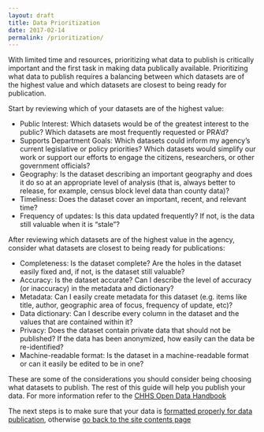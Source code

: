 ```yaml
---
layout: draft
title: Data Prioritization
date: 2017-02-14
permalink: /prioritization/
---
```


With limited time and resources, prioritizing what data to publish is critically important and the first task in making data publically available. Prioritizing what data to publish requires a balancing between which datasets are of the highest value and which datasets are closest to being ready for publication. 

Start by reviewing which of your datasets are of the highest value: 
- Public Interest: Which datasets would be of the greatest interest to the public? Which datasets are most frequently requested or PRA’d? 
- Supports Department Goals: Which datasets could inform my agency’s current legislative or policy priorities? Which datasets would simplify our work or support our efforts to engage the citizens, researchers, or other government officials?
- Geography: Is the dataset describing an important geography and does it do so at an appropriate level of analysis (that is, always better to release, for example, census block level data than county data)? 
- Timeliness: Does the dataset cover an important, recent, and relevant time?
- Frequency of updates: Is this data updated frequently? If not, is the data still valuable when it is “stale”?

After reviewing which datasets are of the highest value in the agency, consider what datasets are closest to being ready for publications: 
- Completeness: Is the dataset complete? Are the holes in the dataset easily fixed and, if not, is the dataset still valuable?
- Accuracy: Is the dataset accurate? Can I describe the level of accuracy (or inaccuracy) in the metadata and dictionary? 
- Metadata: Can I easily create metadata for this dataset (e.g. items like title, author, geographic area of focus, frequency of update, etc)? 
- Data dictionary: Can I describe every column in the dataset and the values that are contained within it? 
- Privacy: Does the dataset contain private data that should not be published? If the data has been anonymized, how easily can the data be re-identified? 
- Machine-readable format: Is the dataset in a machine-readable format or can it easily be edited to be in one? 

These are some of the considerations you should consider being choosing what datasets to publish. The rest of this guide will help you publish your data. For more information refer to the [CHHS Open Data Handbook](https://chhsdata.github.io/opendatahandbook/)

The next steps is to make sure that your data is [formatted properly for data publication](../101), otherwise [go back to the site contents page](../)